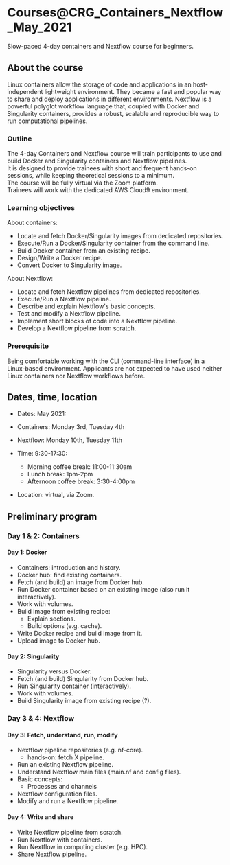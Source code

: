 # Courses@CRG_Containers_Nextflow_May_2021

Slow-paced 4-day containers and Nextflow course for beginners.

## About the course

Linux containers allow the storage of code and applications in an host-independent lightweight environment. They became a fast and popular way to share and deploy applications in different environments.
Nextflow is a powerful polyglot workflow language that, coupled with Docker and Singularity containers, provides a robust, scalable and reproducible way to run computational pipelines.

### Outline

The 4-day Containers and Nextflow course will train participants to use and build Docker and Singularity containers and Nextflow pipelines.<br>
It is designed to provide trainees with short and frequent hands-on sessions, while keeping theoretical sessions to a minimum.<br>
The course will be fully virtual via the Zoom platform.<br>
Trainees will work with the dedicated AWS Cloud9 environment.

### Learning objectives

About containers:
* Locate and fetch Docker/Singularity images from dedicated repositories.
* Execute/Run a Docker/Singularity container from the command line.
* Build Docker container from an existing recipe.
* Design/Write a Docker recipe.
* Convert Docker to Singularity image.

About Nextflow:
* Locate and fetch Nextflow pipelines from dedicated repositories.
* Execute/Run a Nextflow pipeline.
* Describe and explain Nextflow's basic concepts.
* Test and modify a Nextflow pipeline.
* Implement short blocks of code into a Nextflow pipeline.
* Develop a Nextflow pipeline from scratch.

### Prerequisite

Being comfortable working with the CLI (command-line interface) in a Linux-based environment. Applicants are not expected to have used neither Linux containers nor Nextflow workflows before.

## Dates, time, location

* Dates: May 2021: 
 * Containers: Monday 3rd, Tuesday 4th
 * Nextflow: Monday 10th, Tuesday 11th

* Time: 9:30-17:30:
  * Morning coffee break: 11:00-11:30am
  * Lunch break: 1pm-2pm 
  * Afternoon coffee break: 3:30-4:00pm

* Location: virtual, via Zoom.

## Preliminary program

### Day 1 & 2: Containers

#### Day 1: Docker

* Containers: introduction and history.
* Docker hub: find existing containers.
* Fetch (and build) an image from Docker hub.
* Run Docker container based on an existing image (also run it interactively).
* Work with volumes.
* Build image from existing recipe:
  * Explain sections.
  * Build options (e.g. cache).
* Write Docker recipe and build image from it.
* Upload image to Docker hub.

#### Day 2: Singularity

* Singularity versus Docker.
* Fetch (and build) Singularity from Docker hub.
* Run Singularity container (interactively).
* Work with volumes.
* Build Singularity image from existing recipe (?).

### Day 3 & 4: Nextflow

#### Day 3: Fetch, understand, run, modify

* Nextflow pipeline repositories (e.g. nf-core).
  * hands-on: fetch X pipeline.
* Run an existing Nextflow pipeline.
* Understand Nextflow main files (main.nf and config files).
* Basic concepts:
  * Processes and channels
* Nextflow configuration files.
* Modify and run a Nextflow pipeline.

#### Day 4: Write and share

* Write Nextflow pipeline from scratch.
* Run Nextflow with containers.
* Run Nextflow in computing cluster (e.g. HPC).
* Share Nextflow pipeline.






